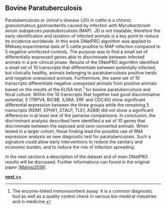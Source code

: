 ## Bovine Paratuberculosis

Paratuberculosis or Johne's disease (JD) in cattle is a chronic granulomatous gastroenteritis caused by infection with *Mycobacterium avium subspecies paratuberculosis* (MAP).
JD is not treatable; therefore the early identification and isolation of infected animals is a key point to reduce its incidence worldwide.
In this work DNetPRO algorithm was applied to RNAseq experimental data of 5 cattle positive to MAP infection compared to 5 negative uninfected controls.
The purpose was to find a small set of differentially expressed genes able to discriminate between infected animals in a pre-clinical phase.
Results of the DNetPRO algorithm identified a small set of 10 transcripts that differentiate between potentially infected, but clinically healthy, animals belonging to paratuberculosis positive herds and negative unexposed animals.
Furthermore, the same set of 10 transcripts differentiate negative unexposed animals from positive animals based on the results of the ELISA test [^1] for bovine paratuberculosis and fecal culture.
Within the 10 transcripts that together had good discriminative potential, 5 (TRPV4, RIC8B, IL5RA, ERF and CDC40) show significant differential expression between the three groups while the remaining 5 transcripts (RDM1, EPHX1, STAU1, TLE1, ASB8) did not show a significant differences in at least one of the pairwise comparisons.
In conclusion, the discriminant analysis described here identified a set of 10 genes that discriminate between the exposed and sero-converted animals.
When tested in a larger cohort, these finding lead the possible use of RNA expression analysis as new diagnostic test for paratuberculosis.
Such a signature could allow early interventions to reduce the sanitary and economic burden, and to reduce the risk of infection spreading.

In the next sections a description of the dataset and of main DNetPRO results will be discussed.
Further informations can found in the original paper [[Malvisi2019]()].


[^1]: The enzyme-linked immunosorbent assay. It is a common diagnostic tool as well as a quality control check in various bio-medical industries and in medicine.

[**next >>**](./Dataset.md)

